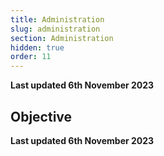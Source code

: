 ```yaml
---
title: Administration
slug: administration
section: Administration
hidden: true
order: 11
---
```


**Last updated 6th November 2023**



## Objective  

**Last updated 6th November 2023**

